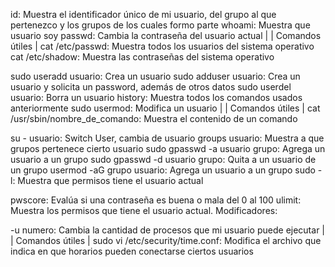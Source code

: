 id: Muestra el identificador único de mi usuario, del grupo al que pertenezco y los grupos de los cuales formo parte
whoami: Muestra que usuario soy
passwd: Cambia la contraseña del usuario actual
|
|
Comandos útiles
|
cat /etc/passwd: Muestra todos los usuarios del sistema operativo
cat /etc/shadow: Muestra las contraseñas del sistema operativo

sudo useradd usuario: Crea un usuario
sudo adduser usuario: Crea un usuario y solicita un password, además de otros datos
sudo userdel usuario: Borra un usuario
history: Muestra todos los comandos usados anteriormente
sudo usermod: Modifica un usuario
|
|
Comandos útiles
|
cat /usr/sbin/nombre_de_comando: Muestra el contenido de un comando

su - usuario: Switch User, cambia de usuario
groups usuario: Muestra a que grupos pertenece cierto usuario
sudo gpasswd -a usuario grupo: Agrega un usuario a un grupo
sudo gpasswd -d usuario grupo: Quita a un usuario de un grupo
usermod -aG grupo usuario: Agrega un usuario a un grupo
sudo -l: Muestra que permisos tiene el usuario actual


pwscore: Evalúa si una contraseña es buena o mala del 0 al 100
ulimit: Muestra los permisos que tiene el usuario actual. Modificadores:

-u numero: Cambia la cantidad de procesos que mi usuario puede ejecutar
|
|
Comandos útiles
|
sudo vi /etc/security/time.conf: Modifica el archivo que indica en que horarios pueden conectarse ciertos usuarios


